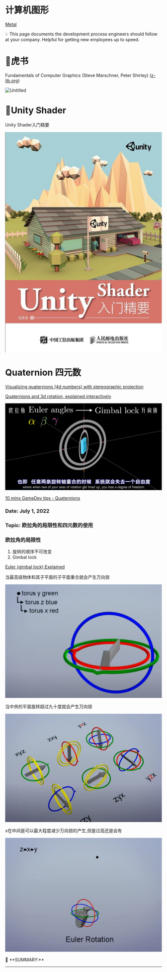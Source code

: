# 计算机图形

[Metal](Metal%20508e46ef4b704b54891a9f8ce13eb8fc.md)

<aside>
💡 This page documents the development process engineers should follow at your company. Helpful for getting new employees up to speed.

</aside>

# 📙虎书

Fundamentals of Computer Graphics (Steve Marschner, Peter Shirley) ([z-lib.org](http://z-lib.org/))

![Untitled](%E8%AE%A1%E7%AE%97%E6%9C%BA%E5%9B%BE%E5%BD%A2%20775863344ec548e5b66aedbdaf33e0d7/Untitled.png)

# 📙Unity Shader

Unity Shader入门精要

![Untitled](%E8%AE%A1%E7%AE%97%E6%9C%BA%E5%9B%BE%E5%BD%A2%20775863344ec548e5b66aedbdaf33e0d7/Untitled%201.png)

# Quaternion 四元数

[Visualizing quaternions (4d numbers) with stereographic projection](https://www.youtube.com/watch?v=d4EgbgTm0Bg)

[Quaternions and 3d rotation, explained interactively](https://www.youtube.com/watch?v=zjMuIxRvygQ)

![Untitled](%E8%AE%A1%E7%AE%97%E6%9C%BA%E5%9B%BE%E5%BD%A2%20775863344ec548e5b66aedbdaf33e0d7/Untitled%202.png)

[10 mins GameDev tips - Quaternions](https://www.youtube.com/watch?v=1yoFjjJRnLY)

### Date: July 1, 2022

### Topic: 欧拉角的局限性和四元数的使用

### 欧拉角的局限性

1. 旋转的顺序不可改变
2. Gimbal lock

[Euler (gimbal lock) Explained](https://www.youtube.com/watch?v=zc8b2Jo7mno)

当最高级物体和其子平面的子平面重合就会产生万向锁

![Untitled](%E8%AE%A1%E7%AE%97%E6%9C%BA%E5%9B%BE%E5%BD%A2%20775863344ec548e5b66aedbdaf33e0d7/Untitled%203.png)

当中央的平面旋转超过九十度就会产生万向锁

![Untitled](%E8%AE%A1%E7%AE%97%E6%9C%BA%E5%9B%BE%E5%BD%A2%20775863344ec548e5b66aedbdaf33e0d7/Untitled%204.png)

x在中间是可以最大程度减少万向锁的产生,但是过高还是会有

![Untitled](%E8%AE%A1%E7%AE%97%E6%9C%BA%E5%9B%BE%E5%BD%A2%20775863344ec548e5b66aedbdaf33e0d7/Untitled%205.png)

<aside>
📌 **SUMMARY:**

</aside>

---